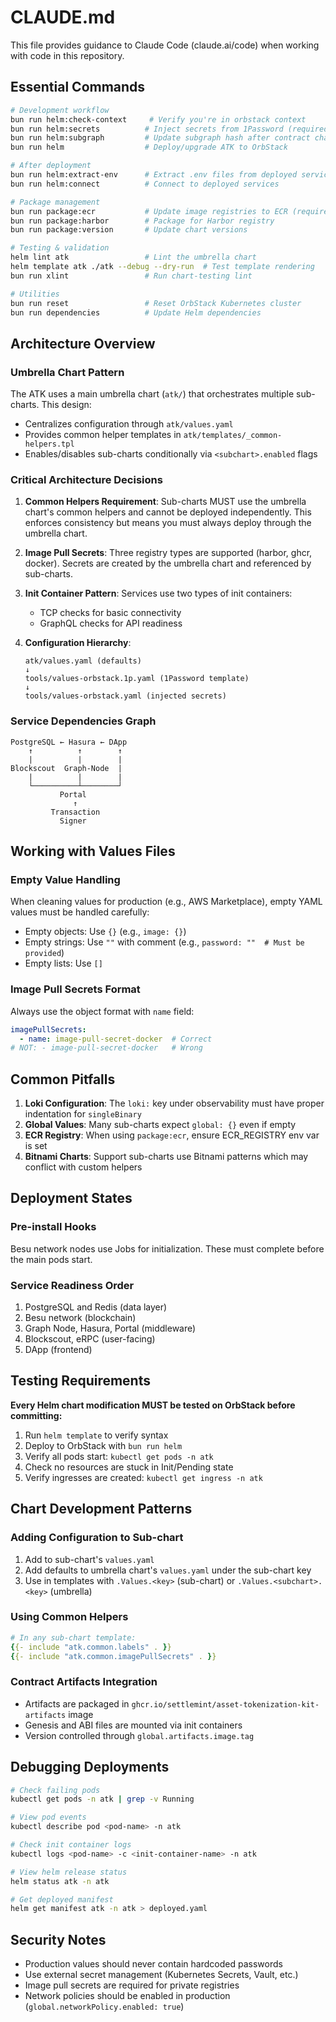 # CLAUDE.md

This file provides guidance to Claude Code (claude.ai/code) when working with code in this repository.

## Essential Commands

```bash
# Development workflow
bun run helm:check-context     # Verify you're in orbstack context
bun run helm:secrets          # Inject secrets from 1Password (required before deploy)
bun run helm:subgraph         # Update subgraph hash after contract changes
bun run helm                  # Deploy/upgrade ATK to OrbStack

# After deployment
bun run helm:extract-env      # Extract .env files from deployed services
bun run helm:connect          # Connect to deployed services

# Package management
bun run package:ecr           # Update image registries to ECR (requires ECR_REGISTRY env)
bun run package:harbor        # Package for Harbor registry
bun run package:version       # Update chart versions

# Testing & validation
helm lint atk                 # Lint the umbrella chart
helm template atk ./atk --debug --dry-run  # Test template rendering
bun run xlint                 # Run chart-testing lint

# Utilities
bun run reset                 # Reset OrbStack Kubernetes cluster
bun run dependencies          # Update Helm dependencies
```

## Architecture Overview

### Umbrella Chart Pattern
The ATK uses a main umbrella chart (`atk/`) that orchestrates multiple sub-charts. This design:
- Centralizes configuration through `atk/values.yaml`
- Provides common helper templates in `atk/templates/_common-helpers.tpl`
- Enables/disables sub-charts conditionally via `<subchart>.enabled` flags

### Critical Architecture Decisions

1. **Common Helpers Requirement**: Sub-charts MUST use the umbrella chart's common helpers and cannot be deployed independently. This enforces consistency but means you must always deploy through the umbrella chart.

2. **Image Pull Secrets**: Three registry types are supported (harbor, ghcr, docker). Secrets are created by the umbrella chart and referenced by sub-charts.

3. **Init Container Pattern**: Services use two types of init containers:
   - TCP checks for basic connectivity
   - GraphQL checks for API readiness

4. **Configuration Hierarchy**:
   ```
   atk/values.yaml (defaults)
   ↓
   tools/values-orbstack.1p.yaml (1Password template)
   ↓
   tools/values-orbstack.yaml (injected secrets)
   ```

### Service Dependencies Graph
```
PostgreSQL ← Hasura ← DApp
    ↑          ↑        ↑
    |          |        |
Blockscout  Graph-Node  |
    |          |        |
    └──────────┴────────┘
           Portal
              ↑
         Transaction
           Signer
```

## Working with Values Files

### Empty Value Handling
When cleaning values for production (e.g., AWS Marketplace), empty YAML values must be handled carefully:
- Empty objects: Use `{}` (e.g., `image: {}`)
- Empty strings: Use `""` with comment (e.g., `password: ""  # Must be provided`)
- Empty lists: Use `[]`

### Image Pull Secrets Format
Always use the object format with `name` field:
```yaml
imagePullSecrets:
  - name: image-pull-secret-docker  # Correct
# NOT: - image-pull-secret-docker   # Wrong
```

## Common Pitfalls

1. **Loki Configuration**: The `loki:` key under observability must have proper indentation for `singleBinary`
2. **Global Values**: Many sub-charts expect `global: {}` even if empty
3. **ECR Registry**: When using `package:ecr`, ensure ECR_REGISTRY env var is set
4. **Bitnami Charts**: Support sub-charts use Bitnami patterns which may conflict with custom helpers

## Deployment States

### Pre-install Hooks
Besu network nodes use Jobs for initialization. These must complete before the main pods start.

### Service Readiness Order
1. PostgreSQL and Redis (data layer)
2. Besu network (blockchain)
3. Graph Node, Hasura, Portal (middleware)
4. Blockscout, eRPC (user-facing)
5. DApp (frontend)

## Testing Requirements

**Every Helm chart modification MUST be tested on OrbStack before committing:**

1. Run `helm template` to verify syntax
2. Deploy to OrbStack with `bun run helm`
3. Verify all pods start: `kubectl get pods -n atk`
4. Check no resources are stuck in Init/Pending state
5. Verify ingresses are created: `kubectl get ingress -n atk`

## Chart Development Patterns

### Adding Configuration to Sub-chart
1. Add to sub-chart's `values.yaml`
2. Add defaults to umbrella chart's `values.yaml` under the sub-chart key
3. Use in templates with `.Values.<key>` (sub-chart) or `.Values.<subchart>.<key>` (umbrella)

### Using Common Helpers
```yaml
# In any sub-chart template:
{{- include "atk.common.labels" . }}
{{- include "atk.common.imagePullSecrets" . }}
```

### Contract Artifacts Integration
- Artifacts are packaged in `ghcr.io/settlemint/asset-tokenization-kit-artifacts` image
- Genesis and ABI files are mounted via init containers
- Version controlled through `global.artifacts.image.tag`

## Debugging Deployments

```bash
# Check failing pods
kubectl get pods -n atk | grep -v Running

# View pod events
kubectl describe pod <pod-name> -n atk

# Check init container logs
kubectl logs <pod-name> -c <init-container-name> -n atk

# View helm release status
helm status atk -n atk

# Get deployed manifest
helm get manifest atk -n atk > deployed.yaml
```

## Security Notes

- Production values should never contain hardcoded passwords
- Use external secret management (Kubernetes Secrets, Vault, etc.)
- Image pull secrets are required for private registries
- Network policies should be enabled in production (`global.networkPolicy.enabled: true`)
